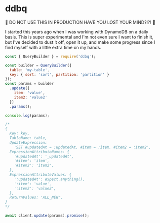 # ddbq

🚨 DO NOT USE THIS IN PRODUCTION HAVE YOU LOST YOUR MIND?!?! 🚨

I started this years ago when I was working with DynamoDB on a daily basis. This is super experimental and I'm not even sure I want to finish it, but I've decided to dust it off, open it up, and make some progress since I find myself with a little extra time on my hands.

```javascript
const { QueryBuilder } = require('ddbq');

const builder = QueryBuilder({
  table: 'my-table',
  key: { sort: 'sort', partition: 'partition' }
});
const params = builder
  .update({
    item: 'value',
    item2: 'value2'
  })
  .params();

console.log(params);

/*
{
  Key: key,
  TableName: table,
  UpdateExpression:
    'SET #updatedAt = :updatedAt, #item = :item, #item2 = :item2',
  ExpressionAttributeNames: {
    '#updatedAt': '_updatedAt',
    '#item': 'item',
    '#item2': 'item2',
  },
  ExpressionAttributeValues: {
    ':updatedAt': expect.anything(),
    ':item': 'value',
    ':item2': 'value2',
  },
  ReturnValues: 'ALL_NEW',
}
*/

await client.update(params).promise();
```